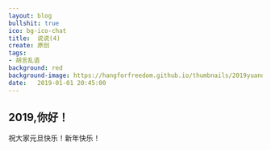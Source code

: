 ```yaml
---
layout: blog
bullshit: true
ico: bg-ico-chat
title:  说说(4)
create: 原创
tags:
- 胡言乱语
background: red
background-image: https://hangforfreedom.github.io/thumbnails/2019yuandan.jpg
date:   2019-01-01 20:45:00
---
```


## 2019,你好！  

祝大家元旦快乐！新年快乐！